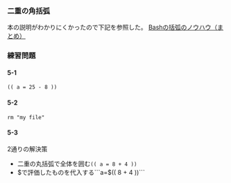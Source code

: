 ### 二重の角括弧
本の説明がわかりにくかったので下記を参照した。
[Bashの括弧のノウハウ（まとめ）
](https://qiita.com/Ping/items/f9b5175085026462b082#double-bracket--)

### 練習問題
#### 5-1
```shell
(( a = 25 - 8 ))
```
#### 5-2
```shell
rm "my file"
```
#### 5-3
2通りの解決策
- 二重の丸括弧で全体を囲む```(( a = 8 + 4 ))```
- $で評価したものを代入する```a=$(( 8 + 4 ))```
